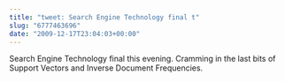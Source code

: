 ```yaml
---
title: "tweet: Search Engine Technology final t"
slug: "6777463696"
date: "2009-12-17T23:04:03+00:00"
---
```

Search Engine Technology final this evening. Cramming in the last bits of Support Vectors and Inverse Document Frequencies.